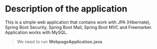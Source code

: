 Description of the application
========================
This is a simple web application that contains work with JPA (Hibernate), Spring Boot Security, Spring Boot Mail, Spring Boot MVC and Freemarker.
Application works with MySQL.

> We need to run **WebpageApplication.java**

